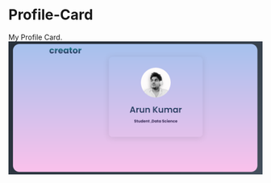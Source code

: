 # Profile-Card
My Profile Card.
![alt text](https://github.com/00arunkumar/Profile-Card/blob/main/Profile-card.png?raw=true)
